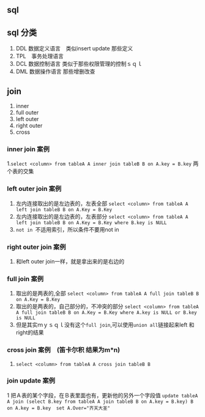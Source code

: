 ## sql

## sql 分类
1. DDL 数据定义语言　类似insert update 那些定义
2. TPL　事务处理语言 
3. DCL 数据控制语言 类似于那些权限管理的控制ｓｑｌ
4. DML 数据操作语言 那些增删改查 

## join
1. inner
2. full outer
3. left outer
4. right outer
5. cross

### inner join 案例
1.`select <column> from tableA A inner join tableB B on A.key = B.key` 两个表的交集

### left outer join 案例
1. 左内连接取出的是左边表的，左表全部 `select <column> from tableA A left join tableB B on A.Key = B.Key`
2. 左内连接取出的是左边表的，左表部分 `select <column> from tableA A left join tableB B on A.Key = B.Key where B.key is NULL`
3. `not in `不适用索引，所以条件不要用not in

### right  outer join 案例　
1. 和left outer join一样，就是拿出来的是右边的

### full join 案例　
1. 取出的是两表的,全部 `select <column> from tableA A full join tableB B on A.Key = B.Key`
2. 取出的是两表的，自己部分的，不冲突的部分 `select <column> from tableA A full join tableB B on A.Key = B.Key where A.key is NULL or B.key is NULL`
3. 但是其实ｍｙｓｑｌ没有这个`full join`,可以使用`union all`链接起来left 和right的结果

### cross join 案例　(笛卡尔积 结果为m*n)
1. `select <column> from tableA A cross join tableB B`

### join update 案例　
1 把Ａ表的某个字段，在Ｂ表里面也有，更新他的另外一个字段值 `update tableA A join (select B.key from tableA A join tableB B on A.key = B.key) B on A.key = B.key  set A.Over="齐天大圣"`